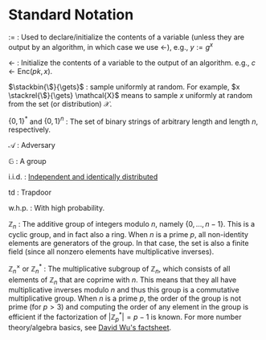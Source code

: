# Standard Notation

$:=$
: Used to declare/initialize the contents of a variable (unless they are output by an algorithm, in which case we use $\gets$), e.g., $y := g^x$

$\gets$
: Initialize the contents of a variable to the output of an algorithm. e.g., $c \gets \mathsf{Enc}(pk, x)$.

<!-- $\gets\!\!\tiny{\$}$ -->
$\stackbin{\$}{\gets}$
: sample uniformly at random. For example, $x \stackrel{\$}{\gets} \mathcal{X}$ means to sample $x$ uniformly at random from the set (or distribution) $\mathcal{X}$.

$\{0,1\}^*$ and $\{0,1\}^n$
: The set of binary strings of arbitrary length and length $n$, respectively.

$\mathcal{A}$
: Adversary

$\mathbb{G}$
: A group

i.i.d.
: [Independent and identically distributed](general.md)

$\mathsf{td}$
: Trapdoor

w.h.p.
: With high probability.

$\mathbb{Z}_n$
: The additive group of integers modulo $n$, namely $\{0,\dots,n-1\}$. This is a cyclic group, and in fact also a ring. When $n$ is a prime $p$, all non-identity elements are generators of the group. In that case, the set is also a finite field (since all nonzero elements have multiplicative inverses). 

$\mathbb{Z}_n^\times$ or $\mathbb{Z}_n^*$
: The multiplicative subgroup of $\mathbb{Z}_n$, which consists of all elements of $\mathbb{Z}_n$ that are coprime with $n$. This means that they all have multiplicative inverses modulo $n$ and thus this group is a commutative multiplicative group. When $n$ is a prime $p$, the order of the group is not prime (for $p>3$) and computing the order of any element in the group is efficient if the factorization of $\lvert \mathbb{Z}_p^*\rvert = p-1$ is known. For more number theory/algebra basics, see [David Wu's factsheet](https://www.cs.utexas.edu/~dwu4/courses/fa21/static/algebra.pdf).